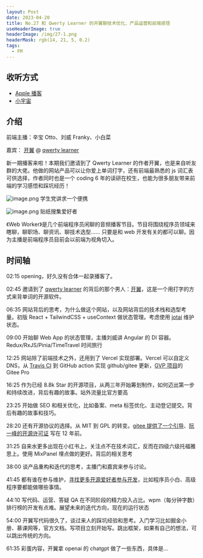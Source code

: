 ```yaml
---
layout: Post
date: 2023-04-20
title: No.27 和 Qwerty Learner 的开翼聊技术优化、产品运营和前端感悟
useHeaderImage: true
headerImage: /img/27-1.png
headerMask: rgb(14, 21, 5, 0.2)
tags:
  - FM
---
```


## 收听方式

- [Apple 播客](https://podcasts.apple.com/cn/podcast/no-27-%E5%92%8C-qwerty-learner-%E7%9A%84%E5%BC%80%E7%BF%BC%E8%81%8A%E6%8A%80%E6%9C%AF%E4%BC%98%E5%8C%96-%E4%BA%A7%E5%93%81%E8%BF%90%E8%90%A5%E5%92%8C%E5%89%8D%E7%AB%AF%E6%84%9F%E6%82%9F/id1586927144?i=1000609725650)
- [小宇宙](https://www.xiaoyuzhoufm.com/episode/64400c169361a4e7c3fc9ab7)

## 介绍

前端主播：辛宝 Otto、刘威 Franky、小白菜

嘉宾： [开翼](https://github.com/Kaiyiwing) @ [qwerty learner](https://github.com/Kaiyiwing/qwerty-learner)

新一期播客来啦！本期我们邀请到了 Qwerty Learner 的作者开翼，也是来自听友群的大佬。他做的网站产品可以让你爱上单词打字，还有前端最熟悉的 js 词汇表可供选择，作者同时也是一个 coding 6 年的读研在校生，也能为很多朋友带来前端的学习感悟和踩坑经历！

![image.png](/img/27-1.png)
学生党讲求一个便携

![image.png](/img/27-2.png)
贴纸搜集爱好者

《Web Worker》是几个前端程序员闲聊的音频播客节目。节目将围绕程序员领域来瞎聊，聊职场、聊资讯、聊技术选型...... 只要是和 web 开发有关的都可以聊。因为主播是前端程序员目前会以前端为视角切入。

## 时间轴

02:15 opening，好久没有合体一起录播客了。

02:45 邀请到了 [qwerty learner](https://qwerty.kaiyi.cool/) 的背后的那个男人：[开翼](https://github.com/Kaiyiwing)，这是一个用打字的方式来背单词的开源软件。

06:35 网站背后的思考，为什么做这个网站，以及网站背后的技术栈和选型考量。初版 React + TailwindCSS + useContext 做状态管理。考虑使用 [jotai](https://github.com/pmndrs/jotai) 维护状态。

09:00 开始聊 Web App 的状态管理，主播刘威讲 Angular 的 DI 容器。Redux/RxJS/Pinia/TimeTravel 时间旅行

12:25 网站除了前端技术之外，还用到了 Vercel 实现部署。Vercel 可以自定义 DNS，从 [Travis CI](https://www.travis-ci.com/) 到 GitHub action 实现 github/gitee 更新，[GVP 项目](https://gitee.com/gvp)的 Gitee Pro

16:25 作为已经 8.8k Star 的开源项目，从两三年开始筹划制作，如何迈出第一步和持续改进，背后有趣的故事。站外流量比官方要高

23:25 开始做 SEO 和相关优化，比如备案、meta 标签优化、主动登记提交。背后有趣的故事和技巧。

28:20 还有开源协议的选择。从 MIT 到 GPL 的转变。[gitee 提供了一个引导](https://blog.gitee.com/2019/12/20/gitee-license-guide/)、[阮一峰的开源许可证](https://www.ruanyifeng.com/blog/2011/05/how_to_choose_free_software_licenses.html) 写在 12 年前。

31:25 自来水更多出现在小红书上，关注点不在技术词汇，反而在四级六级托福雅思上。使用 MixPanel 埋点做的更好。背后的相关思考

38:00 谈产品重构和迭代的思考，主播门和嘉宾来参与讨论。

41:45 都有谁在参与维护，[寻找更多开源爱好者参与开发](https://github.com/Kaiyiwing/qwerty-learner/issues/390)，比如程序员小白、高级程序要都能做哪些事情。

44:10 写代码、运营、答疑 QA 在不同阶段的精力投入占比。wpm（每分钟字数）排行榜的开发有点难。展望未来的迭代方向，现在的运行状态

54:00 开翼写代码很久了，谈过来人的踩坑经验和思考。入门学习比如掘金小册、慕课网等，官方文档。写项目立刻开始写。跳出框架，如果有自己的想法，可以跳出传统的方向。

61:35 彩蛋内容，开翼拿 openai 的 chatgpt 做了一些东西，具体是...
